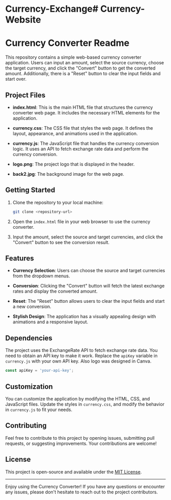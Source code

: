 # Currency-Exchange# Currency-Website
# Currency Converter Readme

This repository contains a simple web-based currency converter application. Users can input an amount, select the source currency, choose the target currency, and click the "Convert" button to get the converted amount. Additionally, there is a "Reset" button to clear the input fields and start over.

## Project Files

- **index.html**: This is the main HTML file that structures the currency converter web page. It includes the necessary HTML elements for the application.

- **currency.css**: The CSS file that styles the web page. It defines the layout, appearance, and animations used in the application.

- **currency.js**: The JavaScript file that handles the currency conversion logic. It uses an API to fetch exchange rate data and perform the currency conversion.

- **logo.png**: The project logo that is displayed in the header.

- **back2.jpg**: The background image for the web page.

## Getting Started

1. Clone the repository to your local machine:

   ```bash
   git clone <repository-url>
   ```

2. Open the `index.html` file in your web browser to use the currency converter.

3. Input the amount, select the source and target currencies, and click the "Convert" button to see the conversion result.

## Features

- **Currency Selection**: Users can choose the source and target currencies from the dropdown menus.

- **Conversion**: Clicking the "Convert" button will fetch the latest exchange rates and display the converted amount.

- **Reset**: The "Reset" button allows users to clear the input fields and start a new conversion.

- **Stylish Design**: The application has a visually appealing design with animations and a responsive layout.

## Dependencies

The project uses the ExchangeRate API to fetch exchange rate data. You need to obtain an API key to make it work. Replace the `apiKey` variable in `currency.js` with your own API key.  Also logo was designed in Canva.

```javascript
const apiKey = 'your-api-key'; 
```

## Customization

You can customize the application by modifying the HTML, CSS, and JavaScript files. Update the styles in `currency.css`, and modify the behavior in `currency.js` to fit your needs.

## Contributing

Feel free to contribute to this project by opening issues, submitting pull requests, or suggesting improvements. Your contributions are welcome!

## License

This project is open-source and available under the [MIT License](LICENSE).

---

Enjoy using the Currency Converter! If you have any questions or encounter any issues, please don't hesitate to reach out to the project contributors.
